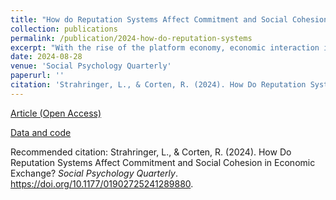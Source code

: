 ```yaml
---
title: "How do Reputation Systems Affect Commitment and Social Cohesion in Economic Exchange?"
collection: publications
permalink: /publication/2024-how-do-reputation-systems
excerpt: "With the rise of the platform economy, economic interaction increasingly takes place under the regime of online reputation systems, which reduce uncertainty by publicizing others' past behavior. However, uncertainty is central to the development of stable and cohesive relationships. The fundamental concerns are that reputation systems render personal, stable relationships obsolete and erode social cohesion. Grounded in social exchange theory, we propose two mechanisms through which reputation systems reduce commitment and inhibit social cohesion. These hypotheses are tested in a lab experiment simulating economic exchange with and without reputation systems. Contrary to our theoretical expectations, we find that reputation systems slightly reduce interactions between strangers and do not inhibit the development of cohesive ties. Although reputation systems reduce the expressive value of cooperation, they offset this undesired effect by increasing cooperation. Alleviating concerns about the social ramifications of the platform economy, the relationship structure appears largely unaffected by the reputation system. We conclude that actors interpret acts of cooperation differently in the presence of a reputation system, and market participants develop relationships not for purely functional reasons but as emotion-based byproducts of economic exchange."
date: 2024-08-28
venue: 'Social Psychology Quarterly'
paperurl: ''
citation: 'Strahringer, L., & Corten, R. (2024). How Do Reputation Systems Affect Commitment and Social Cohesion in Economic Exchange? <i>Social Psychology Quarterly</i>. https://doi.org/10.1177/01902725241289880.'
---
```

[Article (Open Access)](https://journals.sagepub.com/doi/10.1177/01902725241289880)

[Data and code](https://github.com/lenardst/cohesion_commitment_economic_exchange)

Recommended citation: Strahringer, L., & Corten, R. (2024). How Do Reputation Systems Affect Commitment and Social Cohesion in Economic Exchange? <i>Social Psychology Quarterly</i>. https://doi.org/10.1177/01902725241289880.
